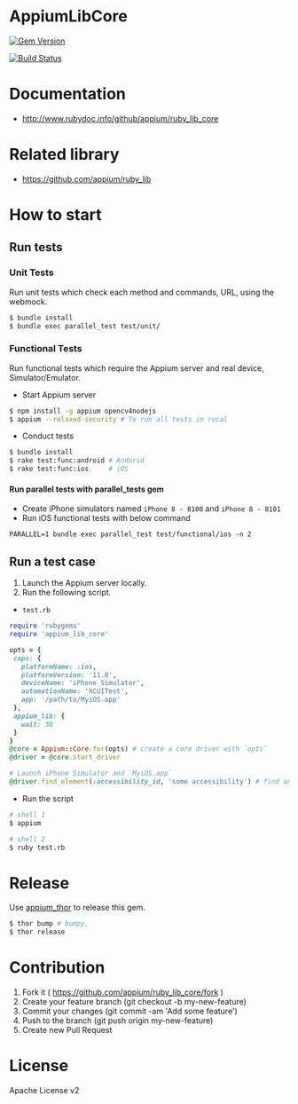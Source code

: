 # AppiumLibCore

[![Gem Version](https://badge.fury.io/rb/appium_lib_core.svg)](https://badge.fury.io/rb/appium_lib_core)


[![Build Status](https://travis-ci.org/appium/ruby_lib_core.svg?branch=master)](https://travis-ci.org/appium/ruby_lib_core)

# Documentation

- http://www.rubydoc.info/github/appium/ruby_lib_core

# Related library
- https://github.com/appium/ruby_lib

# How to start
## Run tests
### Unit Tests
Run unit tests which check each method and commands, URL, using the webmock.

```bash
$ bundle install
$ bundle exec parallel_test test/unit/
```

### Functional Tests
Run functional tests which require the Appium server and real device, Simulator/Emulator.

- Start Appium server
 ```bash
$ npm install -g appium opencv4nodejs
$ appium --relaxed-security # To run all tests in rocal
```

- Conduct tests
 ```bash
$ bundle install
$ rake test:func:android # Andorid 
$ rake test:func:ios     # iOS
```

#### Run parallel tests with parallel_tests gem

- Create iPhone simulators named `iPhone 8 - 8100` and `iPhone 8 - 8101`
- Run iOS functional tests with below command

```
PARALLEL=1 bundle exec parallel_test test/functional/ios -n 2
```

## Run a test case
1. Launch the Appium server locally.
2. Run the following script.

- `test.rb`
 ```ruby
require 'rubygems'
require 'appium_lib_core'

opts = {
  caps: {
    platformName: :ios,
    platformVersion: '11.0',
    deviceName: 'iPhone Simulator',
    automationName: 'XCUITest',
    app: '/path/to/MyiOS.app'
  },
  appium_lib: {
    wait: 30
  }
}
@core = Appium::Core.for(opts) # create a core driver with `opts`
@driver = @core.start_driver

# Launch iPhone Simulator and `MyiOS.app`
@driver.find_element(:accessibility_id, 'some accessibility') # find an element
```

- Run the script
```bash
# shell 1
$ appium

# shell 2
$ ruby test.rb
```

# Release
Use [appium_thor](https://github.com/appium/appium_thor) to release this gem.

```bash
$ thor bump # bumpy,
$ thor release
```

# Contribution
1. Fork it ( https://github.com/appium/ruby_lib_core/fork )
2. Create your feature branch (git checkout -b my-new-feature)
3. Commit your changes (git commit -am 'Add some feature')
4. Push to the branch (git push origin my-new-feature)
5. Create new Pull Request

# License
Apache License v2
